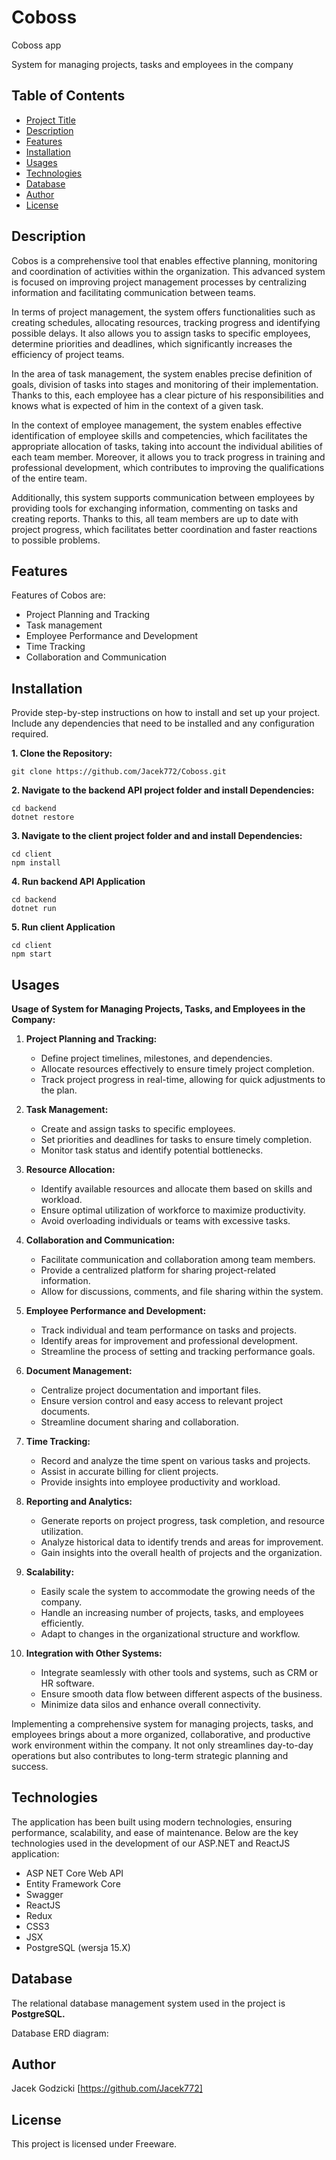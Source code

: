 # Coboss

Coboss app

System for managing projects, tasks and employees in the company

## Table of Contents

- [Project Title](#project-title)
- [Description](#description)
- [Features](#features)
- [Installation](#installation)
- [Usages](#usages)
- [Technologies](#technologies)
- [Database](#database)
- [Author](#author)
- [License](#license)


## Description

Cobos is a comprehensive tool that enables effective planning, monitoring and coordination of activities within the organization. This advanced system is focused on improving project management processes by centralizing information and facilitating communication between teams.

In terms of project management, the system offers functionalities such as creating schedules, allocating resources, tracking progress and identifying possible delays. It also allows you to assign tasks to specific employees, determine priorities and deadlines, which significantly increases the efficiency of project teams.

In the area of task management, the system enables precise definition of goals, division of tasks into stages and monitoring of their implementation. Thanks to this, each employee has a clear picture of his responsibilities and knows what is expected of him in the context of a given task.

In the context of employee management, the system enables effective identification of employee skills and competencies, which facilitates the appropriate allocation of tasks, taking into account the individual abilities of each team member. Moreover, it allows you to track progress in training and professional development, which contributes to improving the qualifications of the entire team.

Additionally, this system supports communication between employees by providing tools for exchanging information, commenting on tasks and creating reports. Thanks to this, all team members are up to date with project progress, which facilitates better coordination and faster reactions to possible problems.

## Features

Features of Cobos are:

- Project Planning and Tracking
- Task management
- Employee Performance and Development
- Time Tracking
- Collaboration and Communication

## Installation

Provide step-by-step instructions on how to install and set up your project. Include any dependencies that need to be installed and any configuration required.

**1. Clone the Repository:**
```shell
git clone https://github.com/Jacek772/Coboss.git
```

**2. Navigate to the backend API project folder and install Dependencies:**
```shell
cd backend
dotnet restore
```

**3. Navigate to the client project folder and and install Dependencies:**
```shell
cd client
npm install
```

**4. Run backend API Application**
```shell
cd backend
dotnet run
```

**5. Run client Application**
```shell
cd client
npm start
```
## Usages

**Usage of System for Managing Projects, Tasks, and Employees in the Company:**

1. **Project Planning and Tracking:**
   - Define project timelines, milestones, and dependencies.
   - Allocate resources effectively to ensure timely project completion.
   - Track project progress in real-time, allowing for quick adjustments to the plan.

2. **Task Management:**
   - Create and assign tasks to specific employees.
   - Set priorities and deadlines for tasks to ensure timely completion.
   - Monitor task status and identify potential bottlenecks.

3. **Resource Allocation:**
   - Identify available resources and allocate them based on skills and workload.
   - Ensure optimal utilization of workforce to maximize productivity.
   - Avoid overloading individuals or teams with excessive tasks.

4. **Collaboration and Communication:**
   - Facilitate communication and collaboration among team members.
   - Provide a centralized platform for sharing project-related information.
   - Allow for discussions, comments, and file sharing within the system.

5. **Employee Performance and Development:**
   - Track individual and team performance on tasks and projects.
   - Identify areas for improvement and professional development.
   - Streamline the process of setting and tracking performance goals.

6. **Document Management:**
   - Centralize project documentation and important files.
   - Ensure version control and easy access to relevant project documents.
   - Streamline document sharing and collaboration.

7. **Time Tracking:**
   - Record and analyze the time spent on various tasks and projects.
   - Assist in accurate billing for client projects.
   - Provide insights into employee productivity and workload.

8. **Reporting and Analytics:**
   - Generate reports on project progress, task completion, and resource utilization.
   - Analyze historical data to identify trends and areas for improvement.
   - Gain insights into the overall health of projects and the organization.

9. **Scalability:**
   - Easily scale the system to accommodate the growing needs of the company.
   - Handle an increasing number of projects, tasks, and employees efficiently.
   - Adapt to changes in the organizational structure and workflow.

10. **Integration with Other Systems:**
    - Integrate seamlessly with other tools and systems, such as CRM or HR software.
    - Ensure smooth data flow between different aspects of the business.
    - Minimize data silos and enhance overall connectivity.

Implementing a comprehensive system for managing projects, tasks, and employees brings about a more organized, collaborative, and productive work environment within the company. It not only streamlines day-to-day operations but also contributes to long-term strategic planning and success.


## Technologies

The application has been built using modern technologies, ensuring performance, scalability, and ease of maintenance. Below are the key technologies used in the development of our ASP.NET and ReactJS application:

- ASP NET Core Web API
- Entity Framework Core
- Swagger
- ReactJS
- Redux
- CSS3
- JSX
- PostgreSQL (wersja 15.X)

## Database

The relational database management system used in the project is **PostgreSQL.**

Database ERD diagram:

## Author
Jacek Godzicki [https://github.com/Jacek772]

## License

This project is licensed under Freeware.
